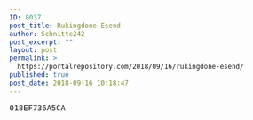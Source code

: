```yaml
---
ID: 8037
post_title: Rukingdone Esend
author: Schnitte242
post_excerpt: ""
layout: post
permalink: >
  https://portalrepository.com/2018/09/16/rukingdone-esend/
published: true
post_date: 2018-09-16 10:18:47
---
```

<pre>018EF736A5CA</pre>